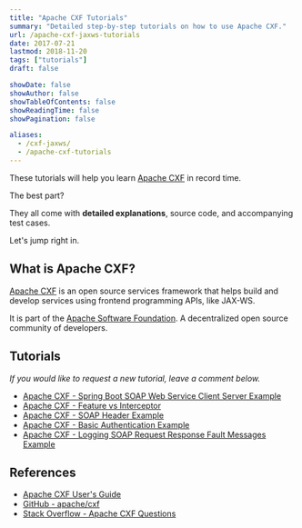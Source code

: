 ```yaml
---
title: "Apache CXF Tutorials"
summary: "Detailed step-by-step tutorials on how to use Apache CXF."
url: /apache-cxf-jaxws-tutorials
date: 2017-07-21
lastmod: 2018-11-20
tags: ["tutorials"]
draft: false

showDate: false
showAuthor: false
showTableOfContents: false
showReadingTime: false
showPagination: false

aliases:
  - /cxf-jaxws/
  - /apache-cxf-tutorials
---
```


These tutorials will help you learn [Apache CXF](https://en.wikipedia.org/wiki/Apache_CXF) in record time.

The best part?

They all come with **detailed explanations**, source code, and accompanying test cases.

Let's jump right in.

## What is Apache CXF?

[Apache CXF](http://cxf.apache.org/) is an open source services framework that helps build and develop services using frontend programming APIs, like JAX-WS.

It is part of the [Apache Software Foundation](https://www.apache.org/). A decentralized open source community of developers.

## Tutorials

_If you would like to request a new tutorial, leave a comment below._

* [Apache CXF - Spring Boot SOAP Web Service Client Server Example](/apache-cxf-spring-boot-soap-web-service-client-server-example.html)
* [Apache CXF - Feature vs Interceptor](/cxf-feature-vs-interceptor.html)
* [Apache CXF - SOAP Header Example](/apache-cxf-soap-header-example.html)
* [Apache CXF - Basic Authentication Example](/apache-cxf-basic-authentication-example.html)
* [Apache CXF - Logging SOAP Request Response Fault Messages Example](/apache-cxf-logging-soap-request-response-fault-messages-example.html)

## References

* [Apache CXF User's Guide](http://cxf.apache.org/docs/index.html)
* [GitHub - apache/cxf](https://github.com/apache/cxf)
* [Stack Overflow - Apache CXF Questions](https://stackoverflow.com/questions/tagged/cxf)

